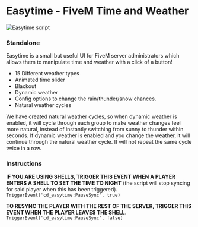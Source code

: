 # Easytime - FiveM Time and Weather 
![Easytime script](https://i.imgur.com/IEPmENN.png)

### Standalone

Easytime is a small but useful UI for FiveM server administrators which allows them to manipulate time and weather with a click of a button!

-   15 Different weather types
-   Animated time slider
-   Blackout
-   Dynamic weather
-   Config options to change the rain/thunder/snow chances.
-   Natural weather cycles

We have created natural weather cycles, so when dynamic weather is enabled, it will cycle through each group to make weather changes feel more natural, instead of instantly switching from sunny to thunder within seconds. If dynamic weather is enabled and you change the weather, it will continue through the natural weather cycle. It will not repeat the same cycle twice in a row.
### Instructions
**IF YOU ARE USING SHELLS, TRIGGER THIS EVENT WHEN A PLAYER ENTERS A SHELL TO SET THE TIME TO NIGHT** (the script will stop syncing for said player when this has been triggered).
    `TriggerEvent('cd_easytime:PauseSync', true)`


**TO RESYNC THE PLAYER WITH THE REST OF THE SERVER, TRIGGER THIS EVENT WHEN THE PLAYER LEAVES THE SHELL.**
  `TriggerEvent('cd_easytime:PauseSync', false)`
